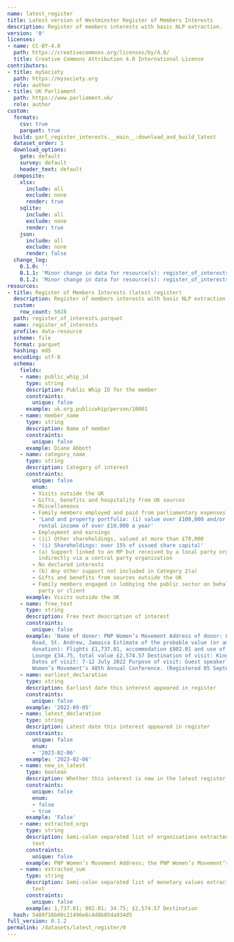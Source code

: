 ```yaml
---
name: latest_register
title: Latest version of Westminster Register of Members Interests
description: Register of members interests with basic NLP extraction.
version: '0'
licenses:
- name: CC-BY-4.0
  path: https://creativecommons.org/licenses/by/4.0/
  title: Creative Commons Attribution 4.0 International License
contributors:
- title: mySociety
  path: https://mysociety.org
  role: author
- title: UK Parliament
  path: https://www.parliament.uk/
  role: author
custom:
  formats:
    csv: true
    parquet: true
  build: parl_register_interests.__main__:download_and_build_latest
  dataset_order: 1
  download_options:
    gate: default
    survey: default
    header_text: default
  composite:
    xlsx:
      include: all
      exclude: none
      render: true
    sqlite:
      include: all
      exclude: none
      render: true
    json:
      include: all
      exclude: none
      render: false
  change_log:
    0.1.0: ''
    0.1.1: 'Minor change in data for resource(s): register_of_interests'
    0.1.2: 'Minor change in data for resource(s): register_of_interests'
resources:
- title: Register of Members Interests (latest register)
  description: Register of members interests with basic NLP extraction
  custom:
    row_count: 5028
  path: register_of_interests.parquet
  name: register_of_interests
  profile: data-resource
  scheme: file
  format: parquet
  hashing: md5
  encoding: utf-8
  schema:
    fields:
    - name: public_whip_id
      type: string
      description: Public Whip ID for the member
      constraints:
        unique: false
      example: uk.org.publicwhip/person/10001
    - name: member_name
      type: string
      description: Name of member
      constraints:
        unique: false
      example: Diane Abbott
    - name: category_name
      type: string
      description: Category of interest
      constraints:
        unique: false
        enum:
        - Visits outside the UK
        - Gifts, benefits and hospitality from UK sources
        - Miscellaneous
        - Family members employed and paid from parliamentary expenses
        - 'Land and property portfolio: (i) value over £100,000 and/or (ii) giving
          rental income of over £10,000 a year'
        - Employment and earnings
        - (ii) Other shareholdings, valued at more than £70,000
        - '(i) Shareholdings: over 15% of issued share capital'
        - (a) Support linked to an MP but received by a local party organisation or
          indirectly via a central party organisation
        - No declared interests
        - (b) Any other support not included in Category 2(a)
        - Gifts and benefits from sources outside the UK
        - Family members engaged in lobbying the public sector on behalf of a third
          party or client
      example: Visits outside the UK
    - name: free_text
      type: string
      description: Free text description of interest
      constraints:
        unique: false
      example: 'Name of donor: PNP Women’s Movement Address of donor: 89 Old Hope
        Road, St. Andrew, Jamaica Estimate of the probable value (or amount of any
        donation): Flights £1,737.81, accommodation £802.01 and use of the airport
        Lounge £34.75, total value £2,574.57 Destination of visit: Kingston, Jamaica
        Dates of visit: 7-12 July 2022 Purpose of visit: Guest speaker at the PNP
        Women’s Movement’s 48th Annual Conference. (Registered 05 September 2022)'
    - name: earliest_declaration
      type: string
      description: Earliest date this interest appeared in register
      constraints:
        unique: false
      example: '2022-09-05'
    - name: latest_declaration
      type: string
      description: Latest date this interest appeared in register
      constraints:
        unique: false
        enum:
        - '2023-02-06'
      example: '2023-02-06'
    - name: new_in_latest
      type: boolean
      description: Whether this interest is new in the latest register (true/false)
      constraints:
        unique: false
        enum:
        - false
        - true
      example: 'False'
    - name: extracted_orgs
      type: string
      description: Semi-colon separated list of organisations extracted from free
        text
      constraints:
        unique: false
      example: PNP Women’s Movement Address; the PNP Women’s Movement’s
    - name: extracted_sum
      type: string
      description: Semi-colon separated list of monetary values extracted from free
        text
      constraints:
        unique: false
      example: 1,737.81; 802.01; 34.75; £2,574.57 Destination
  hash: 5489f16b00c21496e6c4d8b85da934d5
full_version: 0.1.2
permalink: /datasets/latest_register/0
---
```

